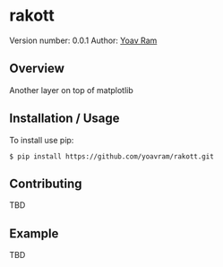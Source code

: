 rakott
===============================

Version number: 0.0.1
Author: [Yoav Ram](http://www.yoavram.com)

Overview
--------

Another layer on top of matplotlib

Installation / Usage
--------------------

To install use pip:

    $ pip install https://github.com/yoavram/rakott.git

Contributing
------------

TBD

Example
-------

TBD